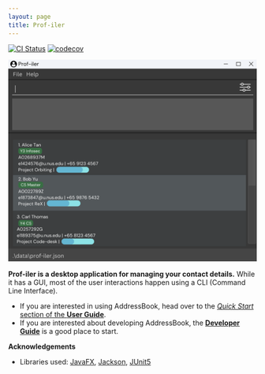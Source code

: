 ```yaml
---
layout: page
title: Prof-iler
---
```


[![CI Status](https://github.com/se-edu/addressbook-level3/workflows/Java%20CI/badge.svg)](https://github.com/AY2425S2-CS2103T-W12-3/tp/actions)
[![codecov](https://codecov.io/gh/se-edu/addressbook-level3/branch/master/graph/badge.svg)](https://codecov.io/gh/AY2425S2-CS2103T-W12-3/tp)

![Ui](images/Ui.png)

**Prof-iler is a desktop application for managing your contact details.** While it has a GUI, most of the user interactions happen using a CLI (Command Line Interface).

* If you are interested in using AddressBook, head over to the [_Quick Start_ section of the **User Guide**](UserGuide.html#quick-start).
* If you are interested about developing AddressBook, the [**Developer Guide**](DeveloperGuide.html) is a good place to start.


**Acknowledgements**

* Libraries used: [JavaFX](https://openjfx.io/), [Jackson](https://github.com/FasterXML/jackson), [JUnit5](https://github.com/junit-team/junit5)
